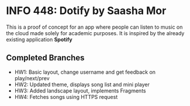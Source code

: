 # INFO 448: Dotify by Saasha Mor
This is a proof of concept for an app where people can listen to music on the cloud made solely for academic purposes. It is inspired by the already existing application **Spotify**

## Completed Branches
- HW1: Basic layout, change username and get feedback on play/next/prev
- HW2: Updated theme, displays song list and mini player
- HW3: Added landscape layout, implements Fragments
- HW4: Fetches songs using HTTPS request
